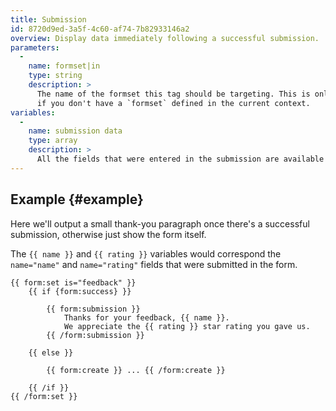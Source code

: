 ```yaml
---
title: Submission
id: 8720d9ed-3a5f-4c60-af74-7b82933146a2
overview: Display data immediately following a successful submission.
parameters:
  -
    name: formset|in
    type: string
    description: >
      The name of the formset this tag should be targeting. This is only required if you do _not_ use the `form:set` tag, or
      if you don't have a `formset` defined in the current context.
variables:
  -
    name: submission data
    type: array
    description: >
      All the fields that were entered in the submission are available in this Tag.
---
```


## Example {#example}

Here we'll output a small thank-you paragraph once there's a successful submission, otherwise just
show the form itself.

The `{{ name }}` and `{{ rating }}` variables would correspond the `name="name"` and `name="rating"` fields that
were submitted in the form.

```
{{ form:set is="feedback" }}
    {{ if {form:success} }}

        {{ form:submission }}
            Thanks for your feedback, {{ name }}.
            We appreciate the {{ rating }} star rating you gave us.
        {{ /form:submission }}

    {{ else }}

        {{ form:create }} ... {{ /form:create }}

    {{ /if }}
{{ /form:set }}
```
